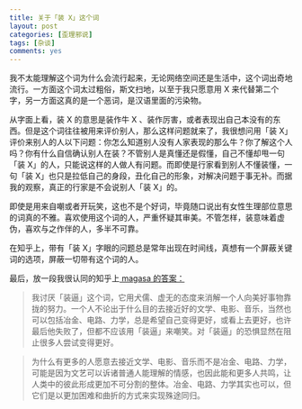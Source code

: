 ```yaml
---
title: 关于「装 X」这个词
layout: post
categories: [歪理邪说]
tags: [杂谈]
comments: yes
---
```


我不太能理解这个词为什么会流行起来，无论网络空间还是生活中，这个词出奇地流行。一方面这个词太过粗俗，斯文扫地，以至于我只愿意用 X 来代替第二个字，另一方面这真的是一个恶词，是汉语里面的污染物。

从字面上看，装 X 的意思是装作牛 X 、装作厉害，或者表现出自己本没有的东西。但是这个词往往被用来评价别人，那么这样问题就来了，我很想问用「装 X」评价来别人的人以下问题：你怎么知道别人没有人家表现的那么牛？你了解这个人吗？你有什么自信确认别人在装？不管别人是真懂还是假懂，自己不懂却甩一句「装 X」的人，只能说这样的人做人有问题。而即使是行家看到别人不懂装懂，一句「装 X」也只是拉低自己的身段，丑化自己的形象，对解决问题于事无补。而据我的观察，真正的行家是不会说别人「装 X」的。

即使是用来自嘲或者开玩笑，这也不是个好词，毕竟随口说出有女性生理部位意思的词真的不雅。喜欢使用这个词的人，严重怀疑其审美。不管怎样，装意味着虚伪，喜欢与之作伴的人，多半不可靠。

在知乎上，带有「装 X」字眼的问题总是常年出现在时间线，真想有一个屏蔽关键词的选项，屏蔽一切带有这个词的人。

最后，放一段我很认同的知乎上[ magasa 的答案：](https://www.zhihu.com/question/21512341/answer/18465381)

>我讨厌「装逼」这个词，它用犬儒、虚无的态度来消解一个人向美好事物靠拢的努力。一个人不论出于什么目的去接近好的文学、电影、音乐，当然也可以包括冶金、电路、力学，总是希望自己变得更好，或看上去更好，也许最后他失败了，但都不应该用「装逼」来嘲笑。对「装逼」的恐惧显然在阻止很多人尝试变得更好。

>为什么有更多的人愿意去接近文学、电影、音乐而不是冶金、电路、力学，可能是因为文艺可以诉诸普通人能理解的情感，也因此能和更多人共鸣，让人类中的彼此形成更加不可分割的整体。冶金、电路、力学其实也可以，但它们是以更加困难和曲折的方式来实现殊途同归。


